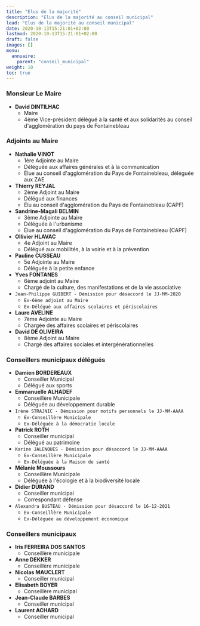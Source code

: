 ```yaml
---
title: "Elus de la majorité"
description: "Elus de la majorité au conseil municipal"
lead: "Elus de la majorité au conseil municipal"
date: 2020-10-13T15:21:01+02:00
lastmod: 2020-10-13T15:21:01+02:00
draft: false
images: []
menu:
  annuaire:
    parent: "conseil_municipal"
weight: 10
toc: true
---
```


### Monsieur Le Maire
- **David DINTILHAC**
  - Maire
  - 4ème Vice-président délégué à la santé et aux solidarités au conseil d'agglomération du pays de Fontainebleau

### Adjoints au Maire
- **Nathalie VINOT**
  - 1ère Adjointe au Maire
  - Déléguée aux affaires générales et à la communication
  - Élue au conseil d'agglomération du Pays de Fontainebleau, déléguée aux ZAE
- **Thierry REYJAL**
  - 2ème Adjoint au Maire
  - Délégué aux finances
  - Élu au conseil d'agglomération du Pays de Fontainebleau (CAPF)
- **Sandrine-Magali BELMIN**
  - 3ème Adjointe au Maire
  - Déléguée à l'urbanisme
  - Élue au conseil d'agglomération du Pays de Fontainebleau (CAPF)
- **Ollivier HLAVAC**
  - 4e Adjoint au Maire
  - Délégué aux mobilités, à la voirie et à la prévention
- **Pauline CUSSEAU**
  - 5e Adjointe au Maire
  - Déléguée à la petite enfance
- **Yves FONTANES**
  - 6ème adjoint au Maire
  - Chargé de la culture, des manifestations et de la vie associative
- `Jean-Philippe GUIBERT - Démission pour désaccord le JJ-MM-2020`
  - `Ex-6ème adjoint au Maire`
  - `Ex-Délégué aux affaires scolaires et périscolaires`
- **Laure AVELINE**
  - 7ème Adjointe au Maire
  - Chargée des affaires scolaires et périscolaires
- **David DE OLIVEIRA**
  - 8ème Adjoint au Maire
  - Chargé des affaires sociales et intergénérationnelles

### Conseillers municipaux délégués
- **Damien BORDEREAUX**
  - Conseiller Municipal
  - Délégué aux sports
- **Emmanuelle ALHADEF**
  - Conseillère Municipale
  - Déléguée au développement durable
- `Irène STRAJNIC - Démission pour motifs personnels le JJ-MM-AAAA`
  - `Ex-Conseillère Municipale`
  - `Ex-Déléguée à la démocratie locale`
- **Patrick ROTH**
  - Conseiller municipal
  - Délégué au patrimoine
- `Karine JALENQUES - Démission pour désaccord le JJ-MM-AAAA`
  - `Ex-Conseillère Municipale`
  - `Ex-Déléguée à la Maison de santé`
- **Mélanie Moussours**
  - Conseillère Municipale
  - Déléguée à l'écologie et à la biodiversité locale
- **Didier DURAND**
  - Conseiller municipal
  - Correspondant défense
- `Alexandra BUSTEAU - Démission pour désaccord le 16-12-2021`
  - `Ex-Conseillère Municipale`
  - `Ex-Déléguée au développement économique`

### Conseillers municipaux
- **Iris FERREIRA DOS SANTOS**
  - Conseillère municipale
- **Anne DEKKER**
  - Conseillère municipale
- **Nicolas MAUCLERT**
  - Conseiller municipal
- **Elisabeth BOYER**
  - Conseillère municipal
- **Jean-Claude BARBES**
  - Conseiller municipal
- **Laurent ACHARD**
  - Conseiller municipal

